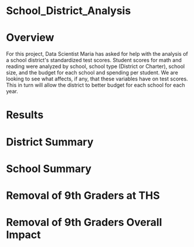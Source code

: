 # School_District_Analysis #

# **Overview** #

For this project, Data Scientist Maria has asked for help with the analysis of a school district's standardized test scores. Student scores for math and reading were analyzed by school, school type (District or Charter), school size, and the budget for each school and spending per student. We are looking to see what affects, if any, that these variables have on test scores. This in turn will allow the district to better budget for each school for each year.

# Results #

# **District Summary** #

# **School Summary** #

# **Removal of 9th Graders at THS** #

# **Removal of 9th Graders Overall Impact** #
